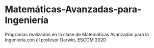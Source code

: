 # Matemáticas-Avanzadas-para-Ingeniería
Programas realizados en la clase de Matemáticas Avanzadas para la Ingeniería con el profesor Darwin, ESCOM 2020
